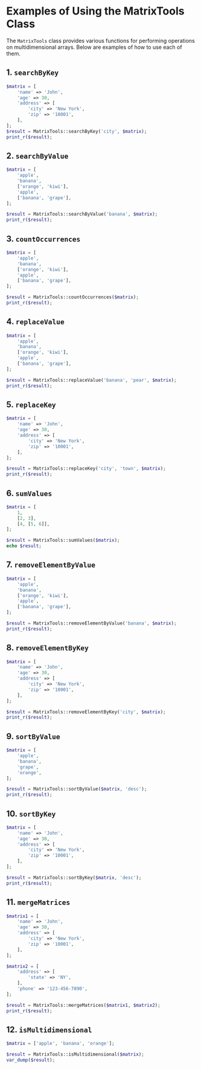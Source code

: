 # Examples of Using the MatrixTools Class

The `MatrixTools` class provides various functions for performing operations on multidimensional arrays. Below are examples of how to use each of them.

## 1. `searchByKey`

```php
$matrix = [
    'name' => 'John',
    'age' => 30,
    'address' => [
        'city' => 'New York',
        'zip' => '10001',
    ],
];
$result = MatrixTools::searchByKey('city', $matrix);
print_r($result);

```

## 2. `searchByValue`

```php
$matrix = [
    'apple',
    'banana',
    ['orange', 'kiwi'],
    'apple',
    ['banana', 'grape'],
];

$result = MatrixTools::searchByValue('banana', $matrix);
print_r($result);

```

## 3. `countOccurrences`

```php
$matrix = [
    'apple',
    'banana',
    ['orange', 'kiwi'],
    'apple',
    ['banana', 'grape'],
];

$result = MatrixTools::countOccurrences($matrix);
print_r($result);

```

## 4. `replaceValue`

```php
$matrix = [
    'apple',
    'banana',
    ['orange', 'kiwi'],
    'apple',
    ['banana', 'grape'],
];

$result = MatrixTools::replaceValue('banana', 'pear', $matrix);
print_r($result);

```

## 5. `replaceKey`

```php
$matrix = [
    'name' => 'John',
    'age' => 30,
    'address' => [
        'city' => 'New York',
        'zip' => '10001',
    ],
];

$result = MatrixTools::replaceKey('city', 'town', $matrix);
print_r($result);

```

## 6. `sumValues`

```php
$matrix = [
    1,
    [2, 3],
    [4, [5, 6]],
];

$result = MatrixTools::sumValues($matrix);
echo $result;

```

## 7. `removeElementByValue`

```php
$matrix = [
    'apple',
    'banana',
    ['orange', 'kiwi'],
    'apple',
    ['banana', 'grape'],
];

$result = MatrixTools::removeElementByValue('banana', $matrix);
print_r($result);

```

## 8. `removeElementByKey`

```php
$matrix = [
    'name' => 'John',
    'age' => 30,
    'address' => [
        'city' => 'New York',
        'zip' => '10001',
    ],
];

$result = MatrixTools::removeElementByKey('city', $matrix);
print_r($result);

```

## 9. `sortByValue`

```php
$matrix = [
    'apple',
    'banana',
    'grape',
    'orange',
];

$result = MatrixTools::sortByValue($matrix, 'desc');
print_r($result);

```

## 10. `sortByKey`

```php
$matrix = [
    'name' => 'John',
    'age' => 30,
    'address' => [
        'city' => 'New York',
        'zip' => '10001',
    ],
];

$result = MatrixTools::sortByKey($matrix, 'desc');
print_r($result);

```

## 11. `mergeMatrices`

```php
$matrix1 = [
    'name' => 'John',
    'age' => 30,
    'address' => [
        'city' => 'New York',
        'zip' => '10001',
    ],
];

$matrix2 = [
    'address' => [
        'state' => 'NY',
    ],
    'phone' => '123-456-7890',
];

$result = MatrixTools::mergeMatrices($matrix1, $matrix2);
print_r($result);

```

## 12. `isMultidimensional`

```php
$matrix = ['apple', 'banana', 'orange'];

$result = MatrixTools::isMultidimensional($matrix);
var_dump($result);
```
